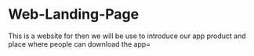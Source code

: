 # Web-Landing-Page
This is a website for then we will be use to introduce our app product and place where people can download the app= 
